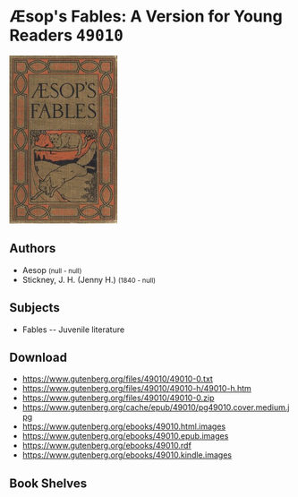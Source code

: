 # Æsop's Fables: A Version for Young Readers <kbd>49010</kbd>

![](./cover.medium.jpg "")

## Authors


 - Aesop <small>(null - null)</small>
 - Stickney, J. H. (Jenny H.) <small>(1840 - null)</small>

## Subjects


 - Fables -- Juvenile literature

## Download


 - https://www.gutenberg.org/files/49010/49010-0.txt
 - https://www.gutenberg.org/files/49010/49010-h/49010-h.htm
 - https://www.gutenberg.org/files/49010/49010-0.zip
 - https://www.gutenberg.org/cache/epub/49010/pg49010.cover.medium.jpg
 - https://www.gutenberg.org/ebooks/49010.html.images
 - https://www.gutenberg.org/ebooks/49010.epub.images
 - https://www.gutenberg.org/ebooks/49010.rdf
 - https://www.gutenberg.org/ebooks/49010.kindle.images

## Book Shelves


